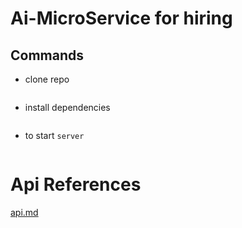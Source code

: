 # Ai-MicroService for hiring
## Commands
- clone repo

```git clone https://github.com/ApexUnifier/Ai-microService.git
```
- install dependencies

```npm i
```

- to start `server`

```npm run dev
```
# Api References

[api.md](doc/api.md)
